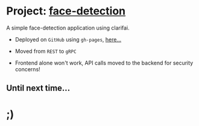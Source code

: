 # Project: [face-detection](https://github.com/skywalkerSam/face-detection)

A simple face-detection application using clarifai.

- Deployed on `GitHub` using `gh-pages`, [here...](https://skywalkersam.github.io/face-detection/)

- Moved from `REST` to `gRPC`

- Frontend alone won't work, API calls moved to the backend for security concerns!


## Until next time...

# ;)